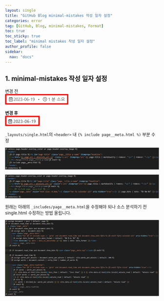 ```yaml
---
layout: single
title: "GitHub Blog minimal-mistakes 작성 일자 설정"
categories: error
tag: [GitHub, Blog, minimal-mistakes, Format]
toc: true
toc_sticky: true
toc_label: "minimal mistakes 작성 일자 설정"
author_profile: false
sidebar:
  nav: "docs"
---
```


## 1. minimal-mistakes 작성 일자 설정

변경 전<br><img src="/images/2023-06-19-14th/image-20230619185058046.png" alt="image-20230619185058046" style="border:4px solid red;"/>

**변경 후**<br><img src="/images/2023-06-19-14th/image-20230619185231229.png" alt="image-20230619185231229" style="border:4px solid red;"/>

`_layouts/single.html`의 `<header>` 내 `{% include page__meta.html %)` 부분 수정

<img src="../images/2023-06-19-14th/image-20230619185921033.png" alt="image-20230619185921033"/>

![image-20230619190020585](../images/2023-06-19-14th/image-20230619190020585.png)

원래는 아래의 `_includes/page__meta.html`을 수정해야 되나 소스 분석하기 전 single.html 수정하는 방법 올립니다.

![image-20230619190729710](../images/2023-06-19-14th/image-20230619190729710.png)
